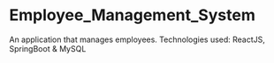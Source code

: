 # Employee_Management_System
An application that manages employees. Technologies used: ReactJS, SpringBoot &amp; MySQL
